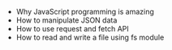 * Why JavaScript programming is amazing
* How to manipulate JSON data
* How to use request and fetch API
* How to read and write a file using fs module
